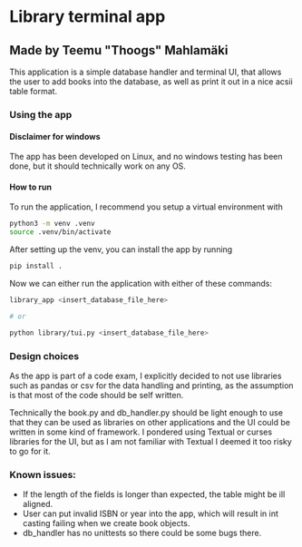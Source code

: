 # Library terminal app
## Made by Teemu "Thoogs" Mahlamäki

This application is a simple database handler and terminal UI, that allows the user to add books into the database, as well as print it out in a nice acsii table format.

### Using the app

#### Disclaimer for windows

The app has been developed on Linux, and no windows testing has been done, but it should technically work on any OS.

#### How to run

To run the application, I recommend you setup a virtual environment with
```sh 
python3 -m venv .venv
source .venv/bin/activate
```

After setting up the venv, you can install the app by running
```sh 
pip install .
```

Now we can either run the application with either of these commands:
```sh 
library_app <insert_database_file_here>

# or 

python library/tui.py <insert_database_file_here>
```

### Design choices

As the app is part of a code exam, I explicitly decided to not use libraries such as pandas or csv for the data handling and printing, as the assumption is that most of the code should be self written.

Technically the book.py and db_handler.py should be light enough to use that they can be used as libraries on other applications and the UI could be written in some kind of framework. I pondered using Textual or curses libraries for the UI, but as I am not familiar with Textual I deemed it too risky to go for it.

### Known issues:

- If the length of the fields is longer than expected, the table might be ill aligned.
- User can put invalid ISBN or year into the app, which will result in int casting failing when we create book objects.
- db_handler has no unittests so there could be some bugs there.

